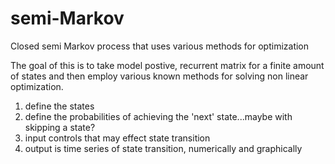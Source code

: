 # semi-Markov
Closed semi Markov process that uses various methods for optimization 

The goal of this is to take model postive, recurrent matrix for a finite amount of states and then employ various known methods for solving non linear optimization.

1. define the states
2. define the probabilities of achieving the 'next' state...maybe with skipping a state?
3. input controls that may effect state transition
4. output is time series of state transition, numerically and graphically
